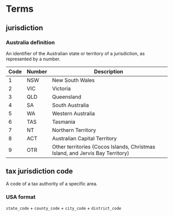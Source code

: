 # Terms
## jurisdiction
### Australia definition
An identifier of the Australian state or territory of a jurisdiction, as represented by a number.

| Code | Number | Description                                                                   |
|------|--------|-------------------------------------------------------------------------------|
| 1    | NSW    | New South Wales                                                               |
| 2    | VIC    | Victoria                                                                      |
| 3    | QLD    | Queensland                                                                    |
| 4    | SA     | South Australia                                                               |
| 5    | WA     | Western Australia                                                             |
| 6    | TAS    | Tasmania                                                                      |
| 7    | NT     | Northern Territory                                                            |
| 8    | ACT    | Australian Capital Territory                                                  |
| 9    | OTR    | Other territories (Cocos Islands, Christmas Island, and Jervis Bay Territory) |
## tax jurisdiction code
A code of a tax authority of a specific area.
### USA format
`state_code` + `county_code` + `city_code` + `district_code`
